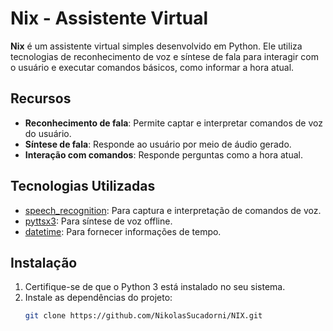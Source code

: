 # Nix - Assistente Virtual

**Nix** é um assistente virtual simples desenvolvido em Python. Ele utiliza tecnologias de reconhecimento de voz e síntese de fala para interagir com o usuário e executar comandos básicos, como informar a hora atual.

## Recursos

- **Reconhecimento de fala**: Permite captar e interpretar comandos de voz do usuário.
- **Síntese de fala**: Responde ao usuário por meio de áudio gerado.
- **Interação com comandos**: Responde perguntas como a hora atual.

## Tecnologias Utilizadas

- [speech_recognition](https://pypi.org/project/SpeechRecognition/): Para captura e interpretação de comandos de voz.
- [pyttsx3](https://pyttsx3.readthedocs.io/en/latest/): Para síntese de voz offline.
- [datetime](https://docs.python.org/3/library/datetime.html): Para fornecer informações de tempo.

## Instalação

1. Certifique-se de que o Python 3 está instalado no seu sistema.
2. Instale as dependências do projeto: 
   ```bash
   git clone https://github.com/NikolasSucadorni/NIX.git
